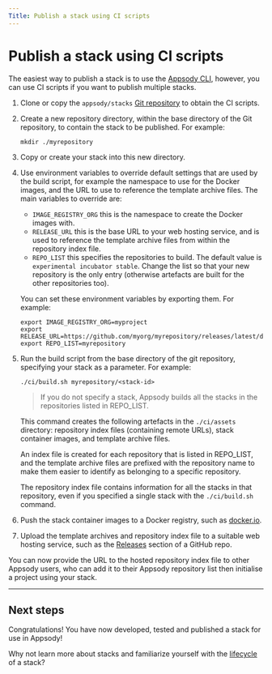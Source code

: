 ```yaml
---
Title: Publish a stack using CI scripts
---
```


# Publish a stack using CI scripts

The easiest way to publish a stack is to use the [Appsody CLI](/docs/stacks/publish), however, you can use CI scripts if you want to publish multiple stacks.

1. Clone or copy the `appsody/stacks` [Git repository](https://github.com/appsody/stacks) to obtain the CI scripts.
2. Create a new repository directory, within the base directory of the Git repository, to contain the stack to be published. For example:
    ```
    mkdir ./myrepository
    ```
3. Copy or create your stack into this new directory.
4. Use environment variables to override default settings that are used by the build script, for example the namespace to use for the Docker images, and the URL to use to reference the template archive files. The main variables to override are:

   - `IMAGE_REGISTRY_ORG` this is the namespace to create the Docker images with.
   - `RELEASE_URL` this is the base URL to your web hosting service, and is used to reference the template archive files from within the repository index file.
   - `REPO_LIST` this specifies the repositories to build. The default value is `experimental incubator stable`. Change the list so that your new repository is the only entry (otherwise artefacts are built for the other repositories too).

   You can set these environment variables by exporting them. For example:

    ```
    export IMAGE_REGISTRY_ORG=myproject
    export RELEASE_URL=https://github.com/myorg/myrepository/releases/latest/download
    export REPO_LIST=myrepository
    ```
5. Run the build script from the base directory of the git repository, specifying your stack as a parameter. For example:
    ```
    ./ci/build.sh myrepository/<stack-id>
    ```

    > If you do not specify a stack, Appsody builds all the stacks in the  repositories listed in REPO_LIST.

    This command creates the following artefacts in the `./ci/assets` directory: repository index files (containing remote URLs), stack container images, and template archive files.

    An index file is created for each repository that is listed in REPO_LIST, and the template archive files are prefixed with the repository name to make them easier to identify as belonging to a specific repository.

    The repository index file contains information for all the stacks in that repository, even if you specified a single stack with the `./ci/build.sh` command.

6. Push the stack container images to a Docker registry, such as [docker.io](https://docker.io).
7. Upload the template archives and repository index file to a suitable web hosting service, such as the [Releases](https://help.github.com/en/github/administering-a-repository/creating-releases) section of a GitHub repo.

You can now provide the URL to the hosted repository index file to other Appsody users, who can add it to their Appsody repository list then initialise a project using your stack.

---

## Next steps

Congratulations!  You have now developed, tested and published a stack for use in Appsody!

Why not learn more about stacks and familiarize yourself with the [lifecycle](/docs/stacks/lifecycle) of a stack?
